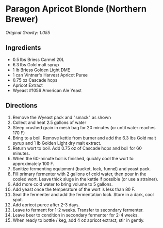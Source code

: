 # Paragon Apricot Blonde (Northern Brewer)

_Original Gravity: 1.055_

## Ingredients

- 0.5 lbs Briess Carmel 20L
- 6.3 lbs Gold malt syrup
- 1 lb Briess Golden Light DME
- 1 can Vintner's Harvest Apricot Puree
- 0.75 oz Cascade hops
- Apricot Extract
- Wyeast #1056 American Ale Yeast

## Directions

1. Remove the Wyeast pack and "smack" as shown
2. Collect and heat 2.5 gallons of water
3. Steep crushed grain in mesh bag for 20 minutes (or until water reaches 170 F)
4. Bring to a boil. Remove kettle from burner and add the 6.3 lbs Gold malt syrup and 1 lb Golden Light dry malt extract.
6. Return wort to boil. Add 0.75 oz of Cascade hops and boil for 60 minutes.
7. When the 60-minute boil is finished, quickly cool the wort to approximately 100 F.
8. Sanitize fermenting equipment (bucket, lock, funnel) and yeast pack.
9. Fill primary fermenter with 2 gallons of cold water, then pour in the cooled wort. Leave thick sluge in the kettle if possible (or use a strainer).
10. Add more cold water to bring volume to 5 gallons.
11. Add yeast once the temperature of the wort is less than 80 F.
12. Seal the fermenter and add the fermentation lock. Store in a dark, cool spot.
13. Add apricot puree after 2-3 days.
14. Leave to ferment for 1-2 weeks. Transfer to secondary fermenter.
15. Leave beer to condition in secondary fermenter for 2-4 weeks.
16. When ready to bottle / keg, add 4 oz apricot extract, stir in gently.
